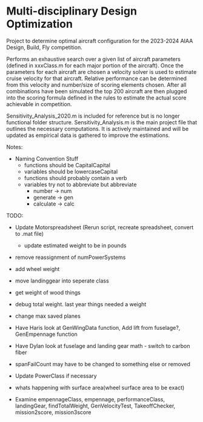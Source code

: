 # Multi-disciplinary Design Optimization
Project to determine optimal aircraft configuration for the 2023-2024 AIAA Design, Build, Fly competition.

Performs an exhaustive search over a given list of aircraft parameters (defined in xxxClass.m for each major portion of the aircraft). Once the parameters for each aircraft are chosen a velocity solver is used to estimate cruise velocity for that aircraft. Relative performance can be determined from this velocity and number/size of scoring elements chosen. After all combinations have been simulated the top 200 aircraft are then plugged into the scoring formula defined in the rules to estimate the actual score achievable in competition.

Sensitivity_Analysis_2020.m is included for reference but is no longer functional folder structure. Sensitivity_Analysis.m is the main project file that outlines the necessary computations. It is actively maintained and will be updated as empirical data is gathered to improve the estimations.

Notes:
* Naming Convention Stuff
  * functions should be CapitalCapital
  * variables should be lowercaseCapital
  * functions should probably contain a verb
  * variables try not to abbreviate but abbreviate
    * number -> num
    * generate -> gen
    * calculate -> calc

 TODO:
* Update Motorspreadsheet (Rerun script, recreate spreadsheet, convert to .mat file)
  * update estimated weight to be in pounds
* remove reassignment of numPowerSystems
* add wheel weight
* move landinggear into seperate class
* get weight of wood things
* debug total weight. last year things needed a weight
* change max saved planes

* Have Haris look at GenWingData function, Add lift from fuselage?, GenEmpennage function
* Have Dylan look at fuselage and landing gear math - switch to carbon fiber

* spanFailCount may have to be changed to something else or removed
* Update PowerClass if necessary
* whats happening with surface area(wheel surface area to be exact)
* Examine empennageClass, empennage, performanceClass, landingGear, findTotalWeight, GenVelocityTest, TakeoffChecker, mission2score, mission3score
